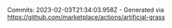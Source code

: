 Commits: 2023-02-03T21:34:03.958Z - Generated via https://github.com/marketplace/actions/artificial-grass
<br>
